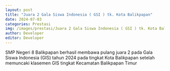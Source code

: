```yaml
---
layout: post
title: "Juara 2 Gala Siswa Indonesia ( GSI ) tk. Kota Balikpapan"
date: 2024-07-03
categories: Prestasi
img: /images/prestasi/Juara 2 Gala Siswa Indonesia ( GSI ) tk. Kota Balikpapan.jpg
author: Developer
editor: Developer
---
```


SMP Negeri 8 Balikpapan berhasil membawa pulang juara 2 pada Gala Siswa
Indonesia (GIS) tahun 2024 pada tingkat Kota Balikpapan setelah memuncaki
klasemen GIS tingkat Kecamatan Balikpapan Timur
